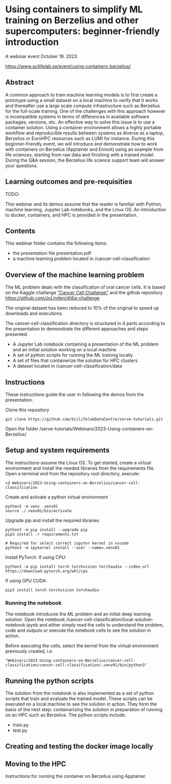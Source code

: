 # Using containers to simplify ML training on Berzelius and other supercomputers: beginner-friendly introduction

A webinar event October 19. 2023

https://www.scilifelab.se/event/using-containers-berzelius/

## Abstract

A common approach to train machine learning models is to first create a prototype using a small dataset on a local machine to verify that it works and thereafter use a large scale compute infrastructure such as Berzelius for the full-scale training. One of the challenges with this approach however is incompatible systems in terms of differences in available software packages, versions, etc. An effective way to solve this issue is to use a container solution. Using a container environment allows a highly portable workflow and reproducible results between systems as diverse as a laptop, Berzelius or EuroHPC resources such as LUMI for instance. During this beginner-friendly event, we will introduce and demonstrate how to work with containers on Berzelius (Apptainer and Enroot) using an example from life sciences, starting from raw data and finishing with a trained model. During the Q&A session, the Berzelius life science support team will answer your questions.

## Learning outcomes and pre-requisities

TODO:

This webinar and its demos assume that the reader is familiar with Python, machine learning, Jupyter Lab notebooks, and the Linux OS. An introduction to docker, containers, and HPC is provided in the presentation.


## Contents

This webinar folder contains the following items:
- the presentation file presentation.pdf
- a machine learning problem located in /cancer-cell-classification


## Overview of the machine learning problem

The ML problem deals with the classification of oral cancer cells. It is based on the Kaggle challange ["Cancer Cell Challange"](https://www.kaggle.com/competitions/cancer-cell-challange/) and the github repository https://github.com/JoLinden/dl4ia-challenge

The original dataset has been reduced to 10% of the original to speed up downloads and executions.

The cancer-cell-classification directory is structured in 4 parts according to the presentation to demonstrate the different approaches and steps presented.

- A Jupyter Lab notebook containing a presentation of the ML problem and an initial solution working on a local machine
- A set of python scripts for running the ML training locally
- A set of files that containerize the solution for HPC clusters
- A dataset located in /cancer-cell-classification/data


## Instructions

These instructions guide the user in following the demos from the presentation.

Clone this repository

    git clone https://github.com/ScilifelabDataCentre/serve-tutorials.git

Open the folder /serve-tutorials/Webinars/2023-Using-containers-on-Berzelius/

## Setup and system requirements

The instructions assume the Linux OS. To get started, create a virtual environment and install the needed libraries from the requirements file. Open a terminal and from the repository root directory, execute:

    cd Webinars/2023-Using-containers-on-Berzelius/cancer-cell-classification

Create and activate a python virtual environment

    python3 -m venv .venv01
    source ./.venv01/bin/activate

Upgrade pip and install the required libraries

    python3 -m pip install --upgrade pip
    pip3 install -r requirements.txt

    # Required for select correct jupyter kernel in vscode
    python3 -m ipykernel install --user --name=.venv01

Install PyTorch. If using CPU:

    python3 -m pip install torch torchvision torchaudio --index-url https://download.pytorch.org/whl/cpu

If using GPU CUDA:

    pip3 install torch torchvision torchaudio


### Running the notebook

The notebook introduces the ML problem and an initial deep learning solution. Open the notebook /cancer-cell-classification/local-solution-notebook.ipynb and either simply read the cells to understand the problem, code and outputs or execute the notebook cells to see the solution in action.

Before executing the cells, select the kernel from the virtual environment previously created, i.e.

    "Webinars/2023-Using-containers-on-Berzelius/cancer-cell-classification/cancer-cell-classification/.venv01/bin/python3"


## Running the python scripts

The solution from the notebook is also implemented as a set of python scripts that train and evaluate the trained model. These scripts can be executed on a local machine to see the solution in action. They form the basis of the next step: containarizing the solution in preparation of running on an HPC such as Berzelius. The python scripts include:

- train.py
- test.py

## Creating and testing the docker image locally


## Moving to the HPC

Instructions for running the container on Berzelius using Apptainer.


